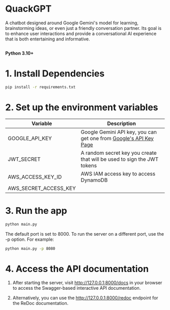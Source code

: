 # QuackGPT
A chatbot designed around Google Gemini's model for learning, brainstorming ideas, or even just a friendly conversation partner. Its goal is to enhance user interactions and provide a conversational AI experience that is both entertaining and informative.

<img src=""> 

**Python 3.10+**
# 1. Install Dependencies
```bash
pip install -r requirements.txt
```

# 2. Set up the environment variables
| Variable            | Description                                               |
| ------------------- | --------------------------------------------------------- |
| GOOGLE_API_KEY      | Google Gemini API key, you can get one from [Google's API Key Page](https://makersuite.google.com/app/apikey) |
| JWT_SECRET          | A random secret key you create that will be used to sign the JWT tokens  |
| AWS_ACCESS_KEY_ID   | AWS IAM access key to access DynamoDB                       |
| AWS_SECRET_ACCESS_KEY|                                                      |


# 3. Run the app
```bash
python main.py
```
The default port is set to 8000. To run the server on a different port, use the -p option. For example:
```bash
python main.py -p 8080
```

# 4. Access the API documentation
1. After starting the server, visit http://127.0.0.1:8000/docs in your browser to access the Swagger-based interactive API documentation.

2. Alternatively, you can use the http://127.0.0.1:8000/redoc endpoint for the ReDoc documentation.
